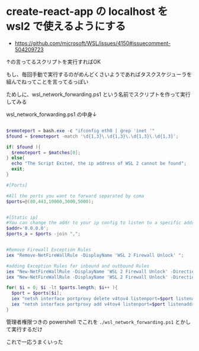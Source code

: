 # create-react-app の localhost を wsl2 で使えるようにする



- https://github.com/microsoft/WSL/issues/4150#issuecomment-504209723

↑の言ってるスクリプトを実行すればOK

もし、毎回手動で実行するのがめんどくさいようであればタスクスケジューラを組んでねってことを言ってるっぽい



ためしに、wsl_network_forwarding.ps1 という名前でスクリプトを作って実行してみる

wsl_network_forwarding.ps1 の中身↓

```powershell

$remoteport = bash.exe -c "ifconfig eth0 | grep 'inet '"
$found = $remoteport -match '\d{1,3}\.\d{1,3}\.\d{1,3}\.\d{1,3}';

if( $found ){
  $remoteport = $matches[0];
} else{
  echo "The Script Exited, the ip address of WSL 2 cannot be found";
  exit;
}

#[Ports]

#All the ports you want to forward separated by coma
$ports=@(80,443,10000,3000,5000);


#[Static ip]
#You can change the addr to your ip config to listen to a specific address
$addr='0.0.0.0';
$ports_a = $ports -join ",";


#Remove Firewall Exception Rules
iex "Remove-NetFireWallRule -DisplayName 'WSL 2 Firewall Unlock' ";

#adding Exception Rules for inbound and outbound Rules
iex "New-NetFireWallRule -DisplayName 'WSL 2 Firewall Unlock' -Direction Outbound -LocalPort $ports_a -Action Allow -Protocol TCP";
iex "New-NetFireWallRule -DisplayName 'WSL 2 Firewall Unlock' -Direction Inbound -LocalPort $ports_a -Action Allow -Protocol TCP";

for( $i = 0; $i -lt $ports.length; $i++ ){
  $port = $ports[$i];
  iex "netsh interface portproxy delete v4tov4 listenport=$port listenaddress=$addr";
  iex "netsh interface portproxy add v4tov4 listenport=$port listenaddress=$addr connectport=$port connectaddress=$remoteport";
}


```



管理者権限つきの powershell でこれを `./wsl_network_forwarding.ps1` とかして実行するだけ



これで一応うまくいった